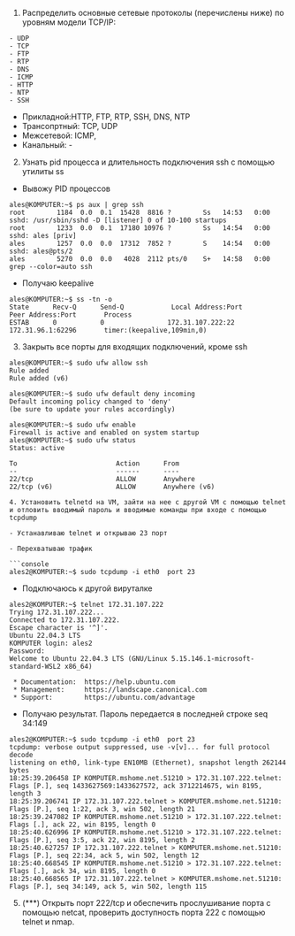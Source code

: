 1. Распределить основные сетевые протоколы (перечислены ниже) по уровням модели TCP/IP:

```
- UDP
- TCP
- FTP
- RTP
- DNS
- ICMP
- HTTP
- NTP
- SSH
```
 - Прикладной:HTTP, FTP, RTP, SSH, DNS, NTP
 - Трансопртный: TCP, UDP
 - Межсетевой: ICMP,
 - Канальный: -

2. Узнать pid процесса и длительность подключения ssh с помощью утилиты ss

- Вывожу PID процессов
```console
ales@KOMPUTER:~$ ps aux | grep ssh
root        1184  0.0  0.1  15428  8816 ?        Ss   14:53   0:00 sshd: /usr/sbin/sshd -D [listener] 0 of 10-100 startups
root        1233  0.0  0.1  17180 10976 ?        Ss   14:54   0:00 sshd: ales [priv]
ales        1257  0.0  0.0  17312  7852 ?        S    14:54   0:00 sshd: ales@pts/2
ales        5270  0.0  0.0   4028  2112 pts/0    S+   14:58   0:00 grep --color=auto ssh
```
- Получаю keepalive 
```console
ales@KOMPUTER:~$ ss -tn -o
State      Recv-Q      Send-Q            Local Address:Port            Peer Address:Port       Process
ESTAB      0           0                172.31.107.222:22               172.31.96.1:62296       timer:(keepalive,109min,0)
```

3. Закрыть все порты для входящих подключений, кроме ssh
```console
ales@KOMPUTER:~$ sudo ufw allow ssh
Rule added
Rule added (v6)
```
```console
ales@KOMPUTER:~$ sudo ufw default deny incoming
Default incoming policy changed to 'deny'
(be sure to update your rules accordingly)
```

```console
ales@KOMPUTER:~$ sudo ufw enable
Firewall is active and enabled on system startup
ales@KOMPUTER:~$ sudo ufw status
Status: active

To                         Action      From
--                         ------      ----
22/tcp                     ALLOW       Anywhere
22/tcp (v6)                ALLOW       Anywhere (v6)
```
```
4. Установить telnetd на VM, зайти на нее с другой VM с помощью telnet и отловить вводимый пароль и вводимые команды при входе c помощью tcpdump

- Устанавливаю telnet и открываю 23 порт

- Перехватываю трафик 

```console
ales2@KOMPUTER:~$ sudo tcpdump -i eth0  port 23
```

- Подключаюсь к другой вируталке
```console
ales2@KOMPUTER:~$ telnet 172.31.107.222
Trying 172.31.107.222...
Connected to 172.31.107.222.
Escape character is '^]'.
Ubuntu 22.04.3 LTS
KOMPUTER login: ales2
Password: 
Welcome to Ubuntu 22.04.3 LTS (GNU/Linux 5.15.146.1-microsoft-standard-WSL2 x86_64)

 * Documentation:  https://help.ubuntu.com
 * Management:     https://landscape.canonical.com
 * Support:        https://ubuntu.com/advantage
```
- Получаю результат. Пароль передается в последней строке seq 34:149
```
ales2@KOMPUTER:~$ sudo tcpdump -i eth0  port 23
tcpdump: verbose output suppressed, use -v[v]... for full protocol decode
listening on eth0, link-type EN10MB (Ethernet), snapshot length 262144 bytes
18:25:39.206458 IP KOMPUTER.mshome.net.51210 > 172.31.107.222.telnet: Flags [P.], seq 1433627569:1433627572, ack 3712214675, win 8195, length 3
18:25:39.206741 IP 172.31.107.222.telnet > KOMPUTER.mshome.net.51210: Flags [P.], seq 1:22, ack 3, win 502, length 21
18:25:39.247082 IP KOMPUTER.mshome.net.51210 > 172.31.107.222.telnet: Flags [.], ack 22, win 8195, length 0
18:25:40.626996 IP KOMPUTER.mshome.net.51210 > 172.31.107.222.telnet: Flags [P.], seq 3:5, ack 22, win 8195, length 2
18:25:40.627257 IP 172.31.107.222.telnet > KOMPUTER.mshome.net.51210: Flags [P.], seq 22:34, ack 5, win 502, length 12
18:25:40.668545 IP KOMPUTER.mshome.net.51210 > 172.31.107.222.telnet: Flags [.], ack 34, win 8195, length 0
18:25:40.668565 IP 172.31.107.222.telnet > KOMPUTER.mshome.net.51210: Flags [P.], seq 34:149, ack 5, win 502, length 115
```

5. (***) Открыть порт 222/tcp и обеспечить прослушивание порта с помощью netcat, проверить доступность порта 222 с помощью telnet и nmap.

```
```
